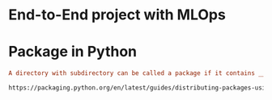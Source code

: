 # End-to-End project with MLOps

<h1>Package in Python</h1>

```ini
A directory with subdirectory can be called a package if it contains __init__.py file.
```

```bash
https://packaging.python.org/en/latest/guides/distributing-packages-using-setuptools/
```

